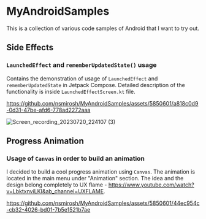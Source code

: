 # MyAndroidSamples

This is a collection of various code samples of Android that I want to try out.

## Side Effects
### `LaunchedEffect` and `rememberUpdatedState()` usage

Contains the demonstration of usage of `LaunchedEffect` and `rememberUpdatedState` in Jetpack
Compose.
Detailed description of the functionality is inside `LaunchedEffectScreen.kt` file. 


https://github.com/nsmirosh/MyAndroidSamples/assets/5850601/a818c0d9-0d31-47be-afd6-778ad2272aaa


![Screen_recording_20230720_224107 (3)](https://github.com/nsmirosh/MyAndroidSamples/assets/5850601/33007064-06b6-45ee-ba3b-a465f09c91d8)

## Progress Animation 
### Usage of `Canvas` in order to build an animation 

I decided to build a cool progress animation using `Canvas`. The animation is located in the main menu under "Animation" section.
The idea and the design belong completely to UX flame - https://www.youtube.com/watch?v=LbktxnviLKI&ab_channel=UXFLAME.


https://github.com/nsmirosh/MyAndroidSamples/assets/5850601/44ec954c-cb32-4026-bd01-7b5e1521b7ae


